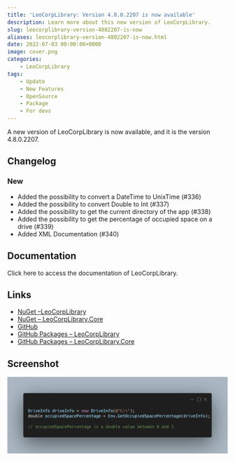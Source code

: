 ```yaml
---
title: 'LeoCorpLibrary: Version 4.8.0.2207 is now available'
description: Learn more about this new version of LeoCorpLibrary.
slug: leocorplibrary-version-4802207-is-now
aliases: leocorplibrary-version-4802207-is-now.html
date: 2022-07-03 00:00:00+0000
image: cover.png
categories:
    - LeoCorpLibrary
tags:
    - Update
    - New Features
    - OpenSource
    - Package
    - For devs
---
```

A new version of LeoCorpLibrary is now available, and it is the version 4.8.0.2207.

## Changelog
### New
- Added the possibility to convert a DateTime to UnixTime (#336)
- Added the possibility to convert Double to Int (#337)
- Added the possibility to get the current directory of the app (#338)
- Added the possibility to get the percentage of occupied space on a drive (#339)
- Added XML Documentation (#340)

## Documentation

Click here to access the documentation of LeoCorpLibrary.

## Links

- [NuGet –LeoCorpLibrary](https://www.nuget.org/packages/LeoCorpLibrary)
- [NuGet – LeoCorpLibrary.Core](https://www.nuget.org/packages/LeoCorpLibrary.Core)
- [GitHub](https://github.com/Leo-Corporation/LeoCorpLibrary)
- [GitHub Packages – LeoCorpLibrary](https://github.com/Leo-Corporation/LeoCorpLibrary/packages/345951)
- [GitHub Packages – LeoCorpLibrary.Core](https://github.com/Leo-Corporation/LeoCorpLibrary/packages/530093)

## Screenshot
![A C# code sample using LeoCorpLibrary that gets the occupied space percentage of a specified drive.](cover.png)
